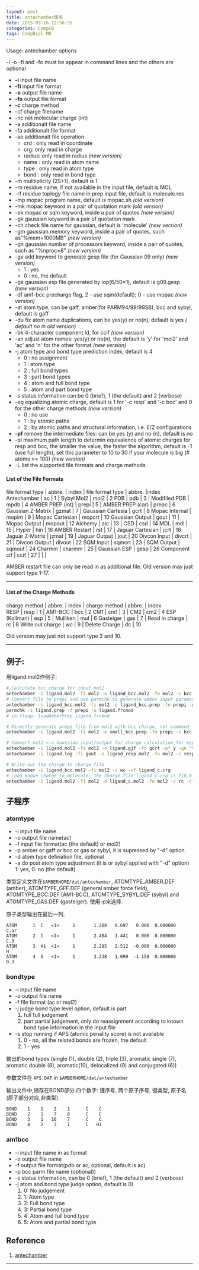 ```yaml
---
layout: post
title: antechamber使用
date: 2015-09-16 12:56:55
categories: CompCB
tags: CompBiol MD
---
```


Usage: antechamber options

-i -o -fi and -fo must be appear in command lines and the others are optional

- **-i**   input file name
- **-fi**  input file format
- **-o**  output file name
- **-fo**  output file format
- **-c**  charge method
- -cf  charge filename
- -nc  net molecular charge (int)
- -a   additionalt file name
- -fa  additionalt file format
- -ao  additionalt file operation
    - crd : only read in coordinate
    - crg: only read in charge
    - radius: only read in radius *(new version)*
    - name  : only read in atom name
    - type  : only read in atom type
    - bond  : only read in bond type 
- -m   mulitiplicity (2S+1), default is 1
- -rn  residue name, if not available in the input file, default is MOL
- -rf  residue toplogy file name in prep input file, default is molecule.res
- -mp  mopac program name, default is mopac.sh *(old version)*
- -mk  mopac keyword in a pair of quotation mark *(old version)*
- -ek  mopac or sqm keyword, inside a pair of quotes *(new version)*
- -gk  gaussian keyword in a pair of quotation mark
- -ch  check file name for gaussian, default is 'molecule' *(new version)*
- -gm  gaussian memory keyword, inside a pair of quotes, such as"%mem=1000MB" *(new version)*
- -gn  gaussian number of processors keyword, inside a pair of quotes, such as "%nproc=8" *(new version)*
- -gv  add keyword to generate gesp file (for Gaussian 09 only) *(new version)*
	- 1    : yes
	- 0    : no, the default
- -ge  gaussian esp file generated by iop(6/50=1), default is g09.gesp *(new version)*
- -df  am1-bcc precharge flag, 2 - use sqm(default); 0 - use mopac *(new version)*
- -at  atom type, can be gaff, amber(for PARM94/99/99SB), bcc and sybyl, default is gaff
- -du  fix atom name duplications, can be yes(y) or no(n), default is yes *( default no in old version)*
- -bk  4-character component Id, for ccif *(new version)*
- -an  adjust atom names: yes(y) or no(n), the default is 'y' for 'mol2' and 'ac' and 'n' for the other format *(new version)*
- -j   atom type and bond type prediction index, default is 4 
    - 0    : no assignment
    - 1    : atom type 
    - 2    : full  bond types 
    - 3    : part  bond types 
    - 4    : atom and full bond type 
    - 5    : atom and part bond type 
- -s   status information can be 0 (brief), 1 (the default) and 2 (verbose)
- -eq  equalizing atomic charge, default is 1 for '-c resp' and '-c bcc' and 0 for the other charge methods *(new version)*
	- 0    : no use
	- 1    : by atomic paths 
	- 2    : by atomic paths and structural information, i.e. E/Z configurations
- **-pf**  remove the intermediate files: can be yes (y) and no (n), default is no
- -pl  maximum path length to determin equivalence of atomic charges for resp and bcc, the smaller the value, the faster the algorithm, default is -1 (use full length), set this parameter to 10 to 30 if your molecule is big (# atoms >= 100) *(new version)*
- -L	list the supported file formats and charge methods

#### List of the File Formats  

file format type  | abbre.  | index | file format type  | abbre.   |index
Antechamber       |  ac     |    1  | Sybyl Mol2        |   mol2   |   2 
PDB               |  pdb    |    3  | Modifiled PDB     |   mpdb   |   4 
AMBER PREP (int)  |  prepi  |    5  | AMBER PREP (car)  |   prepc  |   6 
Gaussian Z-Matrix |  gzmat  |    7  | Gaussian Cartesia |   gcrt   |   8 
Mopac Internal    |  mopint |    9  | Mopac Cartesian   |   mopcrt |  10 
Gaussian Output   |  gout   |   11  | Mopac Output      |   mopout |  12 
Alchemy           |  alc    |   13  | CSD               |   csd    |  14 
MDL               |  mdl    |   15  | Hyper             |   hin    |  16 
AMBER Restart     |  rst    |   17  | Jaguar Cartesian  |   jcrt   |  18 
Jaguar Z-Matrix   | jzmat   |   19  | Jaguar Output     |   jout   |  20
Divcon Input      | divcrt  |   21  | Divcon Output     |   divout |  22
SQM Input         | sqmcrt  |   23  | SQM Output        |   sqmout |  24
Charmm            | charmm  |   25  | Gaussian ESP      |   gesp   |  26
Component cif     | ccif    |   27  |                   |          |   

AMBER restart file can only be read in as additional file. Old version may just support type 1-17.

--------------------------------------------------------------

#### List of the Charge Methods  

charge method    | abbre. | index | charge method   | abbre. | index  
RESP             |  resp  |   1   |  AM1-BCC        |   bcc  |    2
CM1              |  cm1   |   3   |  CM2            |   cm2  |    4
ESP (Kollman)    |  esp   |   5   |  Mulliken       |   mul  |    6
Gasteiger        |  gas   |   7   |  Read in charge |   rc   |    8
Write out charge |  wc    |   9   |  Delete Charge  |   dc   |   10

Old version may just not support type 3 and 10.

----------------------------------------------------------------

## 例子:
用ligand.mol2作例子:

~~~bash
# Calculate bcc charge for input mol2
antechamber -i ligand.mol2 -fi mol2 -o ligand_bcc.mol2 -fo mol2 -c bcc -pf y
# Convert file to prepi and use parmchk to generate amber input parameter
antechamber -i ligand_bcc.mol2 -fi mol2 -o ligand_bcc.prep -fo prepi -pf y
parmchk -i ligand.prep -f prepi -o ligand.frcmod
# in tleap: loadAmberPrep ligand.frcmod

# Directly generate prepi file from mol2 with bcc charge, not commend
antechamber -i ligand.mol2 -fi mol2 -o small_bcc.prep -fo prepi -c bcc -pf y

# Convert mol2 <-> Gaussian input/output for charge calculation for esp/resp
antechamber -i ligand.mol2 -fi mol2 -o ligand.gjf -fo gcrt -pf y -gn "%nproc=8" -gm "%mem=1000MB"
antechamber -i ligand.log -fi gout -o ligand_resp.mol2 -fo mol2 -c resp -pf y

# Write out the charge to charge file
antechamber -i ligand_bcc.mol2 -fi mol2 -c wc -cf ligand_c.crg
# Load known charge to molecule. The charge file ligand_c.crg is f10.8  8charge/per line
antechamber -i ligand.mol2 -fi mol2 -o ligand_c.mol2 -fo mol2 -c rc -cf ligand_c.crg

~~~

## 子程序

### atomtype

- -i input file name
- -o output file name(ac)
- -f input file format(ac (the default) or mol2)
- -p amber or gaff or bcc or gas or sybyl, it is supressed by "-d" option
- -d atom type defination file, optional
- -a do post atom type adjustment (it is or sybyl applied with "-d" option) 1: yes, 0: no (the default)

类型定义文件在`$AMBERHOME/dat/antechamber`, ATOMTYPE\_AMBER.DEF (amber), ATOMTYPE\_GFF.DEF (general amber force field), ATOMTYPE\_BCC.DEF (AM1-BCC), ATOMTYPE\_SYBYL.DEF (sybyl) and ATOMTYPE\_GAS.DEF (gasteiger). 使用-p来选择.

原子类型输出在最后一列.

~~~
ATOM      1  C   <1>     1       1.208   0.697   0.000  0.000000      C.ar
ATOM      2  C   <1>     1       2.494   1.441   0.000  0.000000       C.3
ATOM      3  H1  <1>     1       2.295   2.512  -0.000  0.000000         H
ATOM      4  O   <1>     1       3.238   1.099  -1.158  0.000000       O.3
~~~

### bondtype

- -i input file name 
- -o output file name 
- -f file format (ac or mol2)
- -j judge bond type level option, default is part
	1. full  full judgement
	2. part  partial judgement, only do reassignment according to known bond type information in the input file
- -s stop running if APS (atomic penality score) is not available
	1. 0 - no, all the related bonds are frozen, the default
	2. 1 - yes

输出的bond types (single (1), double (2), triple (3), aromatic single (7), aromatic double (8), aromatic(10), delocalized (9) and conjugated (6))

参数文件在 `APS.DAT` in `$AMBERHOME/dat/antechamber`

输出文件中,储存在BOND部分.四个数字: 键序号, 两个原子序号, 键类型, 原子名(原子部分对应,非类型).

~~~
BOND    1    1    2    1      C    C
BOND    2    1    7    8      C    C
BOND    3    1   16    7      C    C
BOND    4    2    3    1      C   H1
~~~

### am1bcc

- -i input file name in ac format 
- -o output file name 
- -f output file format(pdb or ac, optional, default is ac)
- -p bcc parm file name (optional))
- -s status information, can be 0 (brief), 1 (the default) and 2 (verbose)
- -j atom and bond type judge option, default is 0)
	1. 0: No judgement
	1. 1: Atom type
	1. 2: Full bond type
	1. 3: Partial bond type
	1. 4: Atom and full bond type
	1. 5: Atom and partial bond type


## Reference

1. [antechamber](http://ambermd.org/antechamber/ac.html#antechamber)

------
